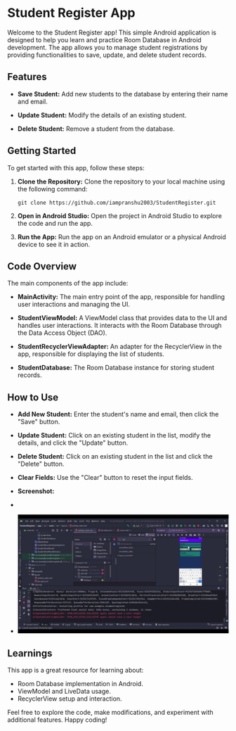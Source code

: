 # Student Register App

Welcome to the Student Register app! This simple Android application is designed to help you learn and practice Room Database in Android development. The app allows you to manage student registrations by providing functionalities to save, update, and delete student records.

## Features

- **Save Student:** Add new students to the database by entering their name and email.

- **Update Student:** Modify the details of an existing student.

- **Delete Student:** Remove a student from the database.

## Getting Started

To get started with this app, follow these steps:

1. **Clone the Repository:**
   Clone the repository to your local machine using the following command:
   ```
   git clone https://github.com/iampranshu2003/StudentRegister.git
   ```

2. **Open in Android Studio:**
   Open the project in Android Studio to explore the code and run the app.

3. **Run the App:**
   Run the app on an Android emulator or a physical Android device to see it in action.

## Code Overview

The main components of the app include:

- **MainActivity:** The main entry point of the app, responsible for handling user interactions and managing the UI.

- **StudentViewModel:** A ViewModel class that provides data to the UI and handles user interactions. It interacts with the Room Database through the Data Access Object (DAO).

- **StudentRecyclerViewAdapter:** An adapter for the RecyclerView in the app, responsible for displaying the list of students.

- **StudentDatabase:** The Room Database instance for storing student records.

## How to Use

- **Add New Student:**
  Enter the student's name and email, then click the "Save" button.

- **Update Student:**
  Click on an existing student in the list, modify the details, and click the "Update" button.

- **Delete Student:**
  Click on an existing student in the list and click the "Delete" button.

- **Clear Fields:**
  Use the "Clear" button to reset the input fields.

- **Screenshot:**
- 
- ![App Screenshot](https://github.com/iampranshu2003/StudentRegister/blob/master/day7.jpg)


## Learnings

This app is a great resource for learning about:

- Room Database implementation in Android.
- ViewModel and LiveData usage.
- RecyclerView setup and interaction.

Feel free to explore the code, make modifications, and experiment with additional features. Happy coding!
